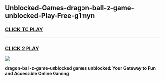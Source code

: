 
## Unblocked-Games-dragon-ball-z-game-unblocked-Play-Free-g1myn
<h3>
<a href="https://premium76.site?title=dragon-ball-z-game-unblocked&ref=15A">CLICK TO PLAY</a></h3>
<hr>

<h3>
<a href="https://premium76.site?title=dragon-ball-z-game-unblocked&ref=15A">CLICK 2 PLAY</a>
  
</h3>

<a href="https://premium76.site?title=dragon-ball-z-game-unblocked&ref=15A"><img src="https://clearcache.store/games.png"></a>


**dragon-ball-z-game-unblocked games unblocked: Your Gateway to Fun and Accessible Online Gaming**
